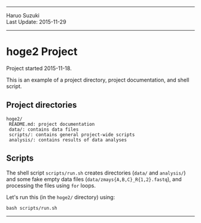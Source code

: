 ----------

Haruo Suzuki  
Last Update: 2015-11-29  

----------

# hoge2 Project
Project started 2015-11-18.  

This is an example of a project directory, project documentation, and shell script.

## Project directories

    hoge2/
     README.md: project documentation
     data/: contains data files
     scripts/: contains general project-wide scripts
     analysis/: contains results of data analyses

## Scripts

The shell script `scripts/run.sh` creates directories (`data/` and `analysis/`) and some fake empty data files (`data/zmays{A,B,C}_R{1,2}.fastq`), and processing the files using `for` loops.

Let's run this (in the `hoge2/` directory) using:

    bash scripts/run.sh

----------

